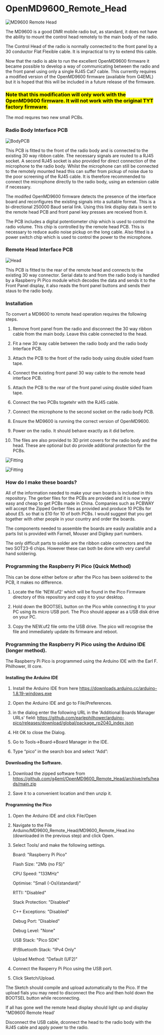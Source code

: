 # OpenMD9600_Remote_Head

![MD9600 Remote Head](Pics/IMG1.jpg) 

The MD9600 is a good DMR mobile radio but, as standard, it does not have the ability to mount the control head remotely to the main body of the radio. 

The Control Head of the radio is normally connected to the front panel by a 30 conductor Flat Flexible cable. It is impractical to try to extend this cable. 

Now that the radio is able to run the excellent OpenMD9600 firmware it became possible to develop a way of communicating between the radio and the front panel using only a single RJ45 Cat7 cable. This currently requires a modified version of the OpenMD9600 firmware (available from G4EML) but it is hoped that this will be included in a future release of the firmware.  

### <mark>**Note that this modification will only work with the OpenMD9600 firmware. It will not work with the original TYT factory firmware.**</mark>

The mod requres two new small PCBs. 

### Radio Body Interface PCB

![BodyPCB](Pics/IMG9.jpg)

This PCB is fitted to the front of the radio body and is connected to the existing 30 way ribbon cable. The necessary signals are routed to a RJ45 socket. A second RJ45 socket is also provided for direct connection of the microphone to the radio body.  Whilst the microphone can still be connected to the remotely mounted head this can suffer from pickup of noise due to the poor screening of the RJ45 cable. It is therefore recommended to connect the microphone directly to the radio body, using an extension cable if necessary. 

The modifed OpenMD9600 firmware detects the presence of the interface board and reconfigures the existing signals into a suitable format. This is a bi-directional 250000 Baud serial link.  Using this link display data is sent to the remote head PCB and front panel key presses are received from it. 

The PCB includes a digital potentiometer chip which is used to control the radio volume.  This chip is controlled by the remote head PCB.  This is necessary to reduce audio noise pickup on the long cable. Also fitted is a power switch chip which is used to control the power to the microphone. 

### Remote Head Interface PCB

<img title="" src="Pics/IMG7.jpg" alt="Head" data-align="inline">

This PCB is fitted to the rear of the remote head and connects to the existing 30 way connector.  Serial data to and from the radio body is handled by a Raspberry Pi Pico module which decodes the data and sends it to the Front Panel display, it also reads the front panel buttons and sends their staus to the radio body. 

### Installation

To convert a MD9600 to remote head operation requires the following steps. 

1. Remove front panel from the radio and disconnect the 30 way ribbon cable from the main body. Leave this cable connected to the head.

2. Fit a new 30 way cable between the radio body and the radio body Interface PCB. 

3. Attach the PCB to the front of the radio body using double sided foam tape. 

4. Connect the existing front panel 30 way cable to the remote head interface PCB. 

5. Attach the PCB to the rear of the front panel using double sided foam tape. 

6. Connect the two PCBs togetehr with the RJ45 cable. 

7. Connect the microphone to the second socket on the radio body PCB. 

8. Ensure the MD9600 is running the correct version of OpenMD9600.

9. Power on the radio. It should behave exactly as it did before. 

10. The files are also provided to 3D print covers for the radio body and the head. These are optional but do provide additional protection for the PCBs. 

![Fitting](Pics/IMG10.jpg)

![Fitting](Pics/IMG8.jpg)

### How do I make these boards?

All of the information needed to make your own boards is included in this repository. The gerber files for the PCBs are provided and it is now very easy and cheap to get PCBs made in China. Companies such as PCBWAY will accept the Zipped Gerber files as provided and produce 10 PCBs for about £5.  so that is £10 for 10 of both PCBs. I would suggest that you get together with other people in your country and order the boards. 

The components needed to assemble the boards are easily available and a parts list is provided with Farnell, Mouser and Digikey part numbers. 

The only difficult parts to solder are the ribbon cable connectors and the two SOT23-6 chips. However these can both be done with very carefull hand soldering. 

### Programming the Raspberry Pi Pico (Quick Method)

This can be done either before or after the Pico has been soldered to the PCB, it makes no difference.  

1. Locate the file 'NEW.uf2' which will be found in the Pico Firmware directory of this repository and copy it to your desktop. 

2. Hold down the BOOTSEL button on the Pico while connecting it to your PC using its micro USB port. The Pico should appear as a USB disk drive on your PC.

3. Copy the NEW.uf2 file onto the USB drive. The pico will recognise the file and immediately update its firmware and reboot.

 
### Programming the Raspberry Pi Pico using the Arduino IDE (longer method).

The Raspberry Pi Pico is programmed using the Arduino IDE with the Earl F. Philhower, III core. 

#### Installing the Arduino IDE

1. Install the Arduino IDE from here https://downloads.arduino.cc/arduino-1.8.19-windows.exe

2. Open the Arduino IDE and go to File/Preferences.

3. in the dialog enter the following URL in the 'Additional Boards Manager URLs' field: https://github.com/earlephilhower/arduino-pico/releases/download/global/package_rp2040_index.json

4. Hit OK to close the Dialog.

5. Go to Tools->Board->Board Manager in the IDE.

6. Type “pico” in the search box and select “Add”:

#### Downloading the Software.

1. Download the zipped software from https://github.com/g4eml/OpenMD9600_Remote_Head/archive/refs/heads/main.zip

2. Save it to a convenient location and then unzip it. 

#### Programming the Pico

1. Open the Arduino IDE and click File/Open

2. Navigate to the File Arduino/MD9600_Remote_Head/MD9600_Remote_Head.ino (downloaded in the previous step) and click Open.

3. Select Tools/ and make the following settings. 
   
   Board: "Raspberry Pi Pico"
   
   Flash Size: "2Mb (no FS)"
   
   CPU Speed: "133MHz"
   
   Optimise: "Small (-Os)(standard)"
   
   RTTI: "Disabled"
   
   Stack Protection: "Disabled"
   
   C++ Exceptions: "Disabled"
   
   Debug Port: "Disabled"
   
   Debug Level: "None"
   
   USB Stack: "Pico SDK"
   
   IP/Bluetooth Stack: "IPv4 Only"
   
   Upload Method: "Default (UF2)"

4. Connect the Rasperry Pi Pico using the USB port. 

5. Click Sketch/Upload.

The Sketch should compile and upload automatically to the Pico. If the upload fials you may need to disconnect the Pico and then hold down the BOOTSEL button while reconnecting. 

If all has gone well the remote head display should light up and display "MD9600 Remote Head'

Disconnect the USB cable, dconnect the head to the radio body with the RJ45 cable and apply power to the radio.
